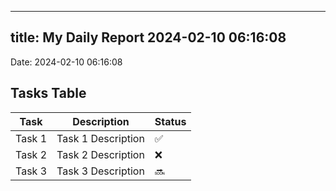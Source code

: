 
---
title: My Daily Report 2024-02-10 06:16:08
---

Date: 2024-02-10 06:16:08

## Tasks Table

| Task | Description | Status |
|------|-------------|--------|
| Task 1 | Task 1 Description | ✅ |
| Task 2 | Task 2 Description | ❌ |
| Task 3 | Task 3 Description | 🔜 |
